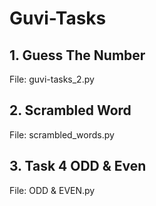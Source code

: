 # Guvi-Tasks

## 1. Guess The Number

File: guvi-tasks_2.py

## 2. Scrambled Word

File: scrambled_words.py

## 3. Task 4 ODD & Even
File: ODD & EVEN.py
